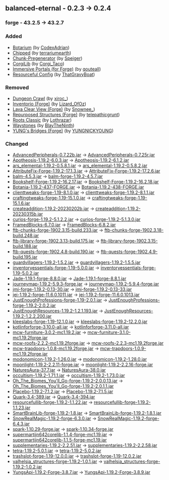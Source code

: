 ## balanced-eternal - 0.2.3 -> 0.2.4

### forge - 43.2.5 -> 43.2.7

### Added

  * [Botarium](https://www.curseforge.com/minecraft/mc-mods/botarium) (by [CodexAdrian](https://www.curseforge.com/members/CodexAdrian/projects))
  * [Chipped](https://www.curseforge.com/minecraft/mc-mods/chipped) (by [terrariumearth](https://www.curseforge.com/members/terrariumearth/projects))
  * [Chunk-Pregenerator](https://www.curseforge.com/minecraft/mc-mods/chunkpregenerator) (by [Speiger](https://www.curseforge.com/members/Speiger/projects))
  * [CorgiLib](https://www.curseforge.com/minecraft/mc-mods/corgilib) (by [Corgi_Taco](https://www.curseforge.com/members/Corgi_Taco/projects))
  * [Immersive Portals (for Forge)](https://www.curseforge.com/minecraft/mc-mods/immersive-portals-for-forge) (by [qouteall](https://www.curseforge.com/members/qouteall/projects))
  * [Resourceful Config](https://www.curseforge.com/minecraft/mc-mods/resourceful-config) (by [ThatGravyBoat](https://www.curseforge.com/members/ThatGravyBoat/projects))

### Removed

  * [Dungeon Crawl](https://www.curseforge.com/minecraft/mc-mods/dungeon-crawl) (by [xiroc_](https://www.curseforge.com/members/xiroc_/projects))
  * [Inventorio (Forge)](https://www.curseforge.com/minecraft/mc-mods/inventorio-forge) (by [Lizard_OfOz](https://www.curseforge.com/members/Lizard_OfOz/projects))
  * [Lava Clear View (Forge)](https://www.curseforge.com/minecraft/mc-mods/lava-clear-view) (by [Snownee_](https://www.curseforge.com/members/Snownee_/projects))
  * [Repurposed Structures (Forge)](https://www.curseforge.com/minecraft/mc-mods/repurposed-structures) (by [telepathicgrunt](https://www.curseforge.com/members/telepathicgrunt/projects))
  * [Roots Classic](https://www.curseforge.com/minecraft/mc-mods/roots-classic) (by [Lothrazar](https://www.curseforge.com/members/Lothrazar/projects))
  * [Waystones](https://www.curseforge.com/minecraft/mc-mods/waystones) (by [BlayTheNinth](https://www.curseforge.com/members/BlayTheNinth/projects))
  * [YUNG's Bridges (Forge)](https://www.curseforge.com/minecraft/mc-mods/yungs-bridges) (by [YUNGNICKYOUNG](https://www.curseforge.com/members/YUNGNICKYOUNG/projects))

### Changed

  * [AdvancedPeripherals-0.7.22b.jar](https://www.curseforge.com/minecraft/mc-mods/advanced-peripherals/files/4131803) -> [AdvancedPeripherals-0.7.25r.jar](https://www.curseforge.com/minecraft/mc-mods/advanced-peripherals/files/4439184)
  * [Apotheosis-1.19.2-6.0.3.jar](https://www.curseforge.com/minecraft/mc-mods/apotheosis/files/4345076) -> [Apotheosis-1.19.2-6.1.2.jar](https://www.curseforge.com/minecraft/mc-mods/apotheosis/files/4443341)
  * [ars_elemental-1.19.2-0.5.8.1.jar](https://www.curseforge.com/minecraft/mc-mods/ars-elemental/files/4404112) -> [ars_elemental-1.19.2-0.5.8.2.jar](https://www.curseforge.com/minecraft/mc-mods/ars-elemental/files/4424442)
  * [AttributeFix-Forge-1.19.2-17.1.3.jar](https://www.curseforge.com/minecraft/mc-mods/attributefix/files/3963622) -> [AttributeFix-Forge-1.19.2-17.2.6.jar](https://www.curseforge.com/minecraft/mc-mods/attributefix/files/4436598)
  * [balm-4.5.3.jar](https://www.curseforge.com/minecraft/mc-mods/balm/files/3914527) -> [balm-forge-1.19.2-4.5.7.jar](https://www.curseforge.com/minecraft/mc-mods/balm/files/4442591)
  * [Bookshelf-Forge-1.19.2-16.2.17.jar](https://www.curseforge.com/minecraft/mc-mods/bookshelf/files/4354814) -> [Bookshelf-Forge-1.19.2-16.2.18.jar](https://www.curseforge.com/minecraft/mc-mods/bookshelf/files/4426591)
  * [Botania-1.19.2-437-FORGE.jar](https://www.curseforge.com/minecraft/mc-mods/botania/files/4371117) -> [Botania-1.19.2-438-FORGE.jar](https://www.curseforge.com/minecraft/mc-mods/botania/files/4415871)
  * [clienttweaks-forge-1.19-8.1.0.jar](https://www.curseforge.com/minecraft/mc-mods/client-tweaks/files/3901914) -> [clienttweaks-forge-1.19.2-8.1.1.jar](https://www.curseforge.com/minecraft/mc-mods/client-tweaks/files/4440792)
  * [craftingtweaks-forge-1.19-15.1.0.jar](https://www.curseforge.com/minecraft/mc-mods/crafting-tweaks/files/3914007) -> [craftingtweaks-forge-1.19-15.1.6.jar](https://www.curseforge.com/minecraft/mc-mods/crafting-tweaks/files/4412675)
  * [createaddition-1.19.2-20230202b.jar](https://www.curseforge.com/minecraft/mc-mods/createaddition/files/4377412) -> [createaddition-1.19.2-20230315b.jar](https://www.curseforge.com/minecraft/mc-mods/createaddition/files/4438795)
  * [curios-forge-1.19.2-5.1.2.2.jar](https://www.curseforge.com/minecraft/mc-mods/curios/files/4398040) -> [curios-forge-1.19.2-5.1.3.0.jar](https://www.curseforge.com/minecraft/mc-mods/curios/files/4418021)
  * [FramedBlocks-6.7.0.jar](https://www.curseforge.com/minecraft/mc-mods/framedblocks/files/4337168) -> [FramedBlocks-6.8.2.jar](https://www.curseforge.com/minecraft/mc-mods/framedblocks/files/4444885)
  * [ftb-chunks-forge-1902.3.15-build.233.jar](https://www.curseforge.com/minecraft/mc-mods/ftb-chunks-forge/files/4373742) -> [ftb-chunks-forge-1902.3.18-build.248.jar](https://www.curseforge.com/minecraft/mc-mods/ftb-chunks-forge/files/4443732)
  * [ftb-library-forge-1902.3.13-build.175.jar](https://www.curseforge.com/minecraft/mc-mods/ftb-library-forge/files/4394393) -> [ftb-library-forge-1902.3.15-build.188.jar](https://www.curseforge.com/minecraft/mc-mods/ftb-library-forge/files/4440400)
  * [ftb-quests-forge-1902.4.8-build.190.jar](https://www.curseforge.com/minecraft/mc-mods/ftb-quests-forge/files/4398351) -> [ftb-quests-forge-1902.4.9-build.195.jar](https://www.curseforge.com/minecraft/mc-mods/ftb-quests-forge/files/4415430)
  * [guardvillagers-1.19.2-1.5.2.jar](https://www.curseforge.com/minecraft/mc-mods/guard-villagers/files/3970122) -> [guardvillagers-1.19.2-1.5.5.jar](https://www.curseforge.com/minecraft/mc-mods/guard-villagers/files/4432658)
  * [inventoryessentials-forge-1.19-5.0.0.jar](https://www.curseforge.com/minecraft/mc-mods/inventory-essentials/files/3832522) -> [inventoryessentials-forge-1.19-5.0.2.jar](https://www.curseforge.com/minecraft/mc-mods/inventory-essentials/files/4414160)
  * [Jade-1.19.1-forge-8.8.0.jar](https://www.curseforge.com/minecraft/mc-mods/jade/files/4375714) -> [Jade-1.19.1-forge-8.8.1.jar](https://www.curseforge.com/minecraft/mc-mods/jade/files/4433884)
  * [journeymap-1.19.2-5.9.3-forge.jar](https://www.curseforge.com/minecraft/mc-mods/journeymap/files/4385889) -> [journeymap-1.19.2-5.9.4-forge.jar](https://www.curseforge.com/minecraft/mc-mods/journeymap/files/4437152)
  * [jmi-forge-1.19.2-0.13-30.jar](https://www.curseforge.com/minecraft/mc-mods/journeymap-integration/files/3965077) -> [jmi-forge-1.19.2-0.13-33.jar](https://www.curseforge.com/minecraft/mc-mods/journeymap-integration/files/4443488)
  * [jei-1.19.2-forge-11.6.0.1011.jar](https://www.curseforge.com/minecraft/mc-mods/jei/files/4405346) -> [jei-1.19.2-forge-11.6.0.1013.jar](https://www.curseforge.com/minecraft/mc-mods/jei/files/4434397)
  * [JustEnoughProfessions-forge-1.19-2.0.1.jar](https://www.curseforge.com/minecraft/mc-mods/just-enough-professions-jep/files/3873944) -> [JustEnoughProfessions-forge-1.19.2-2.0.2.jar](https://www.curseforge.com/minecraft/mc-mods/just-enough-professions-jep/files/4427313)
  * [JustEnoughResources-1.19.2-1.2.1.193.jar](https://www.curseforge.com/minecraft/mc-mods/just-enough-resources-jer/files/4351907) -> [JustEnoughResources-1.19.2-1.2.2.200.jar](https://www.curseforge.com/minecraft/mc-mods/just-enough-resources-jer/files/4440341)
  * [kleeslabs-forge-1.19-12.1.0.jar](https://www.curseforge.com/minecraft/mc-mods/kleeslabs/files/3927984) -> [kleeslabs-forge-1.19.2-12.2.0.jar](https://www.curseforge.com/minecraft/mc-mods/kleeslabs/files/4440432)
  * [kotlinforforge-3.10.0-all.jar](https://www.curseforge.com/minecraft/mc-mods/kotlin-for-forge/files/4392674) -> [kotlinforforge-3.11.0-all.jar](https://www.curseforge.com/minecraft/mc-mods/kotlin-for-forge/files/4439494)
  * [mcw-furniture-3.0.2-mc1.19.2.jar](https://www.curseforge.com/minecraft/mc-mods/macaws-furniture/files/4018184) -> [mcw-furniture-3.1.0-mc1.19.2forge.jar](https://www.curseforge.com/minecraft/mc-mods/macaws-furniture/files/4419012)
  * [mcw-roofs-2.2.2-mc1.19.2forge.jar](https://www.curseforge.com/minecraft/mc-mods/macaws-roofs/files/4205661) -> [mcw-roofs-2.2.3-mc1.19.2forge.jar](https://www.curseforge.com/minecraft/mc-mods/macaws-roofs/files/4429466)
  * [mcw-trapdoors-1.0.8-mc1.19.2forge.jar](https://www.curseforge.com/minecraft/mc-mods/macaws-trapdoors/files/4181468) -> [mcw-trapdoors-1.0.9-mc1.19.2forge.jar](https://www.curseforge.com/minecraft/mc-mods/macaws-trapdoors/files/4429507)
  * [modonomicon-1.19.2-1.26.0.jar](https://www.curseforge.com/minecraft/mc-mods/modonomicon/files/4408710) -> [modonomicon-1.19.2-1.28.0.jar](https://www.curseforge.com/minecraft/mc-mods/modonomicon/files/4436812)
  * [moonlight-1.19.2-2.2.11-forge.jar](https://www.curseforge.com/minecraft/mc-mods/selene/files/4410933) -> [moonlight-1.19.2-2.2.16-forge.jar](https://www.curseforge.com/minecraft/mc-mods/selene/files/4431044)
  * [NaturesAura-37.7.jar](https://www.curseforge.com/minecraft/mc-mods/natures-aura/files/4388182) -> [NaturesAura-38.0.jar](https://www.curseforge.com/minecraft/mc-mods/natures-aura/files/4419637)
  * [occultism-1.19.2-1.71.1.jar](https://www.curseforge.com/minecraft/mc-mods/occultism/files/4404085) -> [occultism-1.19.2-1.73.0.jar](https://www.curseforge.com/minecraft/mc-mods/occultism/files/4434970)
  * [Oh_The_Biomes_You'll_Go-forge-1.19.2-2.0.0.13.jar](https://www.curseforge.com/minecraft/mc-mods/oh-the-biomes-youll-go/files/4027228) -> [Oh_The_Biomes_You'll_Go-forge-1.19.2-2.0.1.1.jar](https://www.curseforge.com/minecraft/mc-mods/oh-the-biomes-youll-go/files/4426501)
  * [Placebo-1.19.2-7.1.2.jar](https://www.curseforge.com/minecraft/mc-mods/placebo/files/4344915) -> [Placebo-1.19.2-7.1.5.jar](https://www.curseforge.com/minecraft/mc-mods/placebo/files/4441950)
  * [Quark-3.4-389.jar](https://www.curseforge.com/minecraft/mc-mods/quark/files/4366541) -> [Quark-3.4-394.jar](https://www.curseforge.com/minecraft/mc-mods/quark/files/4426258)
  * [resourcefullib-forge-1.19.2-1.1.22.jar](https://www.curseforge.com/minecraft/mc-mods/resourceful-lib/files/4397923) -> [resourcefullib-forge-1.19.2-1.1.23.jar](https://www.curseforge.com/minecraft/mc-mods/resourceful-lib/files/4434139)
  * [SmartBrainLib-forge-1.19.2-1.8.jar](https://www.curseforge.com/minecraft/mc-mods/smartbrainlib/files/4312502) -> [SmartBrainLib-forge-1.19.2-1.8.1.jar](https://www.curseforge.com/minecraft/mc-mods/smartbrainlib/files/4421082)
  * [SnowRealMagic-1.19.2-forge-6.3.0.jar](https://www.curseforge.com/minecraft/mc-mods/snow-real-magic/files/4367242) -> [SnowRealMagic-1.19.2-forge-6.4.3.jar](https://www.curseforge.com/minecraft/mc-mods/snow-real-magic/files/4433755)
  * [spark-1.10.29-forge.jar](https://www.curseforge.com/minecraft/mc-mods/spark/files/4381167) -> [spark-1.10.34-forge.jar](https://www.curseforge.com/minecraft/mc-mods/spark/files/4443553)
  * [supermartijn642corelib-1.1.4-forge-mc1.19.jar](https://www.curseforge.com/minecraft/mc-mods/supermartijn642s-core-lib/files/4407413) -> [supermartijn642corelib-1.1.5-forge-mc1.19.jar](https://www.curseforge.com/minecraft/mc-mods/supermartijn642s-core-lib/files/4430890)
  * [supplementaries-1.19.2-2.2.51.jar](https://www.curseforge.com/minecraft/mc-mods/supplementaries/files/4410937) -> [supplementaries-1.19.2-2.2.58.jar](https://www.curseforge.com/minecraft/mc-mods/supplementaries/files/4438309)
  * [tetra-1.19.2-5.0.1.jar](https://www.curseforge.com/minecraft/mc-mods/tetra/files/4379764) -> [tetra-1.19.2-5.0.2.jar](https://www.curseforge.com/minecraft/mc-mods/tetra/files/4414851)
  * [trashslot-forge-1.19-12.0.0.jar](https://www.curseforge.com/minecraft/mc-mods/trashslot/files/3832604) -> [trashslot-forge-1.19-12.0.2.jar](https://www.curseforge.com/minecraft/mc-mods/trashslot/files/4412862)
  * [valhelsia_structures-forge-1.19.2-1.0.1.jar](https://www.curseforge.com/minecraft/mc-mods/valhelsia-structures/files/4299201) -> [valhelsia_structures-forge-1.19.2-1.0.2.jar](https://www.curseforge.com/minecraft/mc-mods/valhelsia-structures/files/4429711)
  * [YungsApi-1.19.2-Forge-3.8.7.jar](https://www.curseforge.com/minecraft/mc-mods/yungs-api/files/4408064) -> [YungsApi-1.19.2-Forge-3.8.9.jar](https://www.curseforge.com/minecraft/mc-mods/yungs-api/files/4441682)

